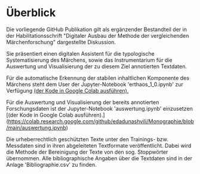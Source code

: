 # Überblick
Die vorliegende GitHub Publikation gilt als ergänzender Bestandteil der in der Habilitationsschrift "Digitaler Ausbau der Methode der vergleichenden Märchenforschung" dargestellte Diskussion.

Sie präsentiert einen digitalen Assistent für die typologische Systematisierung des Märchens, sowie das Instrumentarium für die Auswertung und Visualisierung der zu diesem Ziel annotierten Textdaten.

Für die automatische Erkennung der stabilen inhaltlichen Komponente des Märchens steht dem User der Jupyter-Notebook 'erthaos_1_0.ipynb' zur Verfügung 
[(der Kode in Google Colab ausführen).](https://colab.research.google.com/github/edadunashvili/Monographie/blob/main/erthaos_1_0.ipynb)


Für die Auswertung und Visualisierung der bereits annotierten Forschungsdaten ist der Jupyter-Notebook 'auswertung.ipynb' einzusetzen [(der Kode in Google Colab ausführen).] (https://colab.research.google.com/github/edadunashvili/Monographie/blob/main/auswertung.ipynb)

Die urheberrechtlich geschützten Texte unter den Trainings- bzw. Messdaten sind in ihren abgeleiteten Textformate veröffentlicht. Dabei wird die Methode der Bereinigung der Texte von den sog. Stoppwörter übernommen. Alle bibliographische Angaben über die Textdaten sind in der Anlage 'Bibliographie.csv' zu finden.
